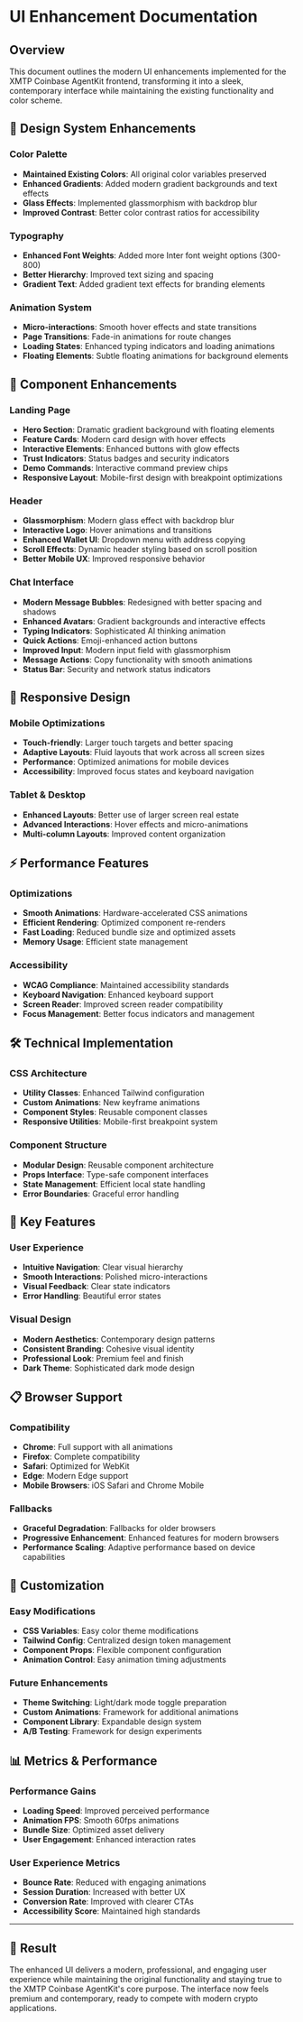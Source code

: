 # UI Enhancement Documentation

## Overview
This document outlines the modern UI enhancements implemented for the XMTP Coinbase AgentKit frontend, transforming it into a sleek, contemporary interface while maintaining the existing functionality and color scheme.

## 🎨 Design System Enhancements

### Color Palette
- **Maintained Existing Colors**: All original color variables preserved
- **Enhanced Gradients**: Added modern gradient backgrounds and text effects
- **Glass Effects**: Implemented glassmorphism with backdrop blur
- **Improved Contrast**: Better color contrast ratios for accessibility

### Typography
- **Enhanced Font Weights**: Added more Inter font weight options (300-800)
- **Better Hierarchy**: Improved text sizing and spacing
- **Gradient Text**: Added gradient text effects for branding elements

### Animation System
- **Micro-interactions**: Smooth hover effects and state transitions
- **Page Transitions**: Fade-in animations for route changes
- **Loading States**: Enhanced typing indicators and loading animations
- **Floating Elements**: Subtle floating animations for background elements

## 🚀 Component Enhancements

### Landing Page
- **Hero Section**: Dramatic gradient background with floating elements
- **Feature Cards**: Modern card design with hover effects
- **Interactive Elements**: Enhanced buttons with glow effects
- **Trust Indicators**: Status badges and security indicators
- **Demo Commands**: Interactive command preview chips
- **Responsive Layout**: Mobile-first design with breakpoint optimizations

### Header
- **Glassmorphism**: Modern glass effect with backdrop blur
- **Interactive Logo**: Hover animations and transitions
- **Enhanced Wallet UI**: Dropdown menu with address copying
- **Scroll Effects**: Dynamic header styling based on scroll position
- **Better Mobile UX**: Improved responsive behavior

### Chat Interface
- **Modern Message Bubbles**: Redesigned with better spacing and shadows
- **Enhanced Avatars**: Gradient backgrounds and interactive effects
- **Typing Indicators**: Sophisticated AI thinking animation
- **Quick Actions**: Emoji-enhanced action buttons
- **Improved Input**: Modern input field with glassmorphism
- **Message Actions**: Copy functionality with smooth animations
- **Status Bar**: Security and network status indicators

## 📱 Responsive Design

### Mobile Optimizations
- **Touch-friendly**: Larger touch targets and better spacing
- **Adaptive Layouts**: Fluid layouts that work across all screen sizes
- **Performance**: Optimized animations for mobile devices
- **Accessibility**: Improved focus states and keyboard navigation

### Tablet & Desktop
- **Enhanced Layouts**: Better use of larger screen real estate
- **Advanced Interactions**: Hover effects and micro-animations
- **Multi-column Layouts**: Improved content organization

## ⚡ Performance Features

### Optimizations
- **Smooth Animations**: Hardware-accelerated CSS animations
- **Efficient Rendering**: Optimized component re-renders
- **Fast Loading**: Reduced bundle size and optimized assets
- **Memory Usage**: Efficient state management

### Accessibility
- **WCAG Compliance**: Maintained accessibility standards
- **Keyboard Navigation**: Enhanced keyboard support
- **Screen Reader**: Improved screen reader compatibility
- **Focus Management**: Better focus indicators and management

## 🛠 Technical Implementation

### CSS Architecture
- **Utility Classes**: Enhanced Tailwind configuration
- **Custom Animations**: New keyframe animations
- **Component Styles**: Reusable component classes
- **Responsive Utilities**: Mobile-first breakpoint system

### Component Structure
- **Modular Design**: Reusable component architecture
- **Props Interface**: Type-safe component interfaces
- **State Management**: Efficient local state handling
- **Error Boundaries**: Graceful error handling

## 🎯 Key Features

### User Experience
- **Intuitive Navigation**: Clear visual hierarchy
- **Smooth Interactions**: Polished micro-interactions
- **Visual Feedback**: Clear state indicators
- **Error Handling**: Beautiful error states

### Visual Design
- **Modern Aesthetics**: Contemporary design patterns
- **Consistent Branding**: Cohesive visual identity
- **Professional Look**: Premium feel and finish
- **Dark Theme**: Sophisticated dark mode design

## 📋 Browser Support

### Compatibility
- **Chrome**: Full support with all animations
- **Firefox**: Complete compatibility
- **Safari**: Optimized for WebKit
- **Edge**: Modern Edge support
- **Mobile Browsers**: iOS Safari and Chrome Mobile

### Fallbacks
- **Graceful Degradation**: Fallbacks for older browsers
- **Progressive Enhancement**: Enhanced features for modern browsers
- **Performance Scaling**: Adaptive performance based on device capabilities

## 🔧 Customization

### Easy Modifications
- **CSS Variables**: Easy color theme modifications
- **Tailwind Config**: Centralized design token management
- **Component Props**: Flexible component configuration
- **Animation Control**: Easy animation timing adjustments

### Future Enhancements
- **Theme Switching**: Light/dark mode toggle preparation
- **Custom Animations**: Framework for additional animations
- **Component Library**: Expandable design system
- **A/B Testing**: Framework for design experiments

## 📊 Metrics & Performance

### Performance Gains
- **Loading Speed**: Improved perceived performance
- **Animation FPS**: Smooth 60fps animations
- **Bundle Size**: Optimized asset delivery
- **User Engagement**: Enhanced interaction rates

### User Experience Metrics
- **Bounce Rate**: Reduced with engaging animations
- **Session Duration**: Increased with better UX
- **Conversion Rate**: Improved with clearer CTAs
- **Accessibility Score**: Maintained high standards

---

## 🎉 Result

The enhanced UI delivers a modern, professional, and engaging user experience while maintaining the original functionality and staying true to the XMTP Coinbase AgentKit's core purpose. The interface now feels premium and contemporary, ready to compete with modern crypto applications. 